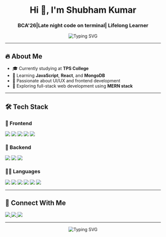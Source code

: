 <!-- GitHub Profile README for SHUBBHAM-KUMARR -->

<h1 align="center">Hi 👋, I'm Shubham Kumar</h1>
<h3 align="center">BCA'26|Late night code on terminal| Lifelong Learner</h3>

<p align="center">
  <img src="https://readme-typing-svg.herokuapp.com?font=Fira+Code&size=22&pause=1000&center=true&vCenter=true&width=435&lines=Turning+ideas+into+products...;Always+learning+new+way+to+code;fullstack+Developer+in+the+making;Learning+new+tech+stacks" alt="Typing SVG" />
</p>

---

## 🔥 About Me

- 🎓 Currently studying at **TPS College**
- 🌱 Learning **JavaScript**, **React**, and **MongoDB**
- 💼 Passionate about UI/UX and frontend development
- 🚀 Exploring full-stack web development using **MERN stack**

---



## 🛠️ Tech Stack

### 🚀 Frontend
<p>
  <img src="https://img.shields.io/badge/HTML5-E34F26?style=for-the-badge&logo=html5&logoColor=white" />
  <img src="https://img.shields.io/badge/CSS3-1572B6?style=for-the-badge&logo=css3&logoColor=white" />
  <img src="https://img.shields.io/badge/Tailwind_CSS-38B2AC?style=for-the-badge&logo=tailwind-css&logoColor=white" />
  <img src="https://img.shields.io/badge/JavaScript-F7DF1E?style=for-the-badge&logo=javascript&logoColor=black" />
  <img src="https://img.shields.io/badge/React-20232A?style=for-the-badge&logo=react&logoColor=61DAFB" />
</p>

### 🧠 Backend
<p>
  <img src="https://img.shields.io/badge/Node.js-339933?style=for-the-badge&logo=nodedotjs&logoColor=white" />
  <img src="https://img.shields.io/badge/Express.js-000000?style=for-the-badge&logo=express&logoColor=white" />
  <img src="https://img.shields.io/badge/MongoDB-4EA94B?style=for-the-badge&logo=mongodb&logoColor=white" />
</p>


### 🧑‍💻 Languages
<p>
  <img src="https://img.shields.io/badge/JavaScript-F7DF1E?style=for-the-badge&logo=javascript&logoColor=black" />
  <img src="https://img.shields.io/badge/TypeScript-3178C6?style=for-the-badge&logo=typescript&logoColor=white" />
  <img src="https://img.shields.io/badge/Python-3776AB?style=for-the-badge&logo=python&logoColor=white" />
  <img src="https://img.shields.io/badge/Java-007396?style=for-the-badge&logo=java&logoColor=white" />
  <img src="https://img.shields.io/badge/C-00599C?style=for-the-badge&logo=c&logoColor=white" />
  <img src="https://img.shields.io/badge/C++-00599C?style=for-the-badge&logo=c%2B%2B&logoColor=white" />
</p>


---

## 🔗 Connect With Me

<p align="left">
  <a href="https://github.com/SHUBBHAM-KUMARR" target="_blank">
    <img src="https://img.shields.io/badge/GitHub-100000?style=for-the-badge&logo=github&logoColor=white"/>
  </a>
  <a href="mailto:shubbhammkumarr@outlook.com">
    <img src="https://img.shields.io/badge/Email-D14836?style=for-the-badge&logo=gmail&logoColor=white"/>
  </a>
  <a href="https://www.linkedin.com/in/shubham-kumar-b9b6b2241" target="_blank">
  <img src="https://img.shields.io/badge/LinkedIn-Connect-blue?style=for-the-badge&logo=linkedin&logoColor=white"/>
</a>


</p>

---

<p align="center">
  <img src="https://readme-typing-svg.herokuapp.com?font=Fira+Code&size=22&pause=1000&center=true&vCenter=true&width=435&lines=let+us+learn_togehter;code+and+contribute;.+.+.+code+create+debug+repeat" alt="Typing SVG" />
</p>
